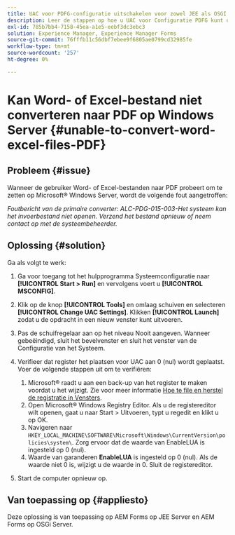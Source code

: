 ```yaml
---
title: UAC voor PDFG-configuratie uitschakelen voor zowel JEE als OSGI
description: Leer de stappen op hoe u UAC voor Configuratie PDFG kunt onbruikbaar maken om Word aan PDF omzetting te bevestigen.
exl-id: 785b7bb4-7158-45ea-a1e5-eebf3dc3ebc3
solution: Experience Manager, Experience Manager Forms
source-git-commit: 76fffb11c56dbf7ebee9f6805ae0799cd32985fe
workflow-type: tm+mt
source-wordcount: '257'
ht-degree: 0%

---
```


# Kan Word- of Excel-bestand niet converteren naar PDF op Windows Server {#unable-to-convert-word-excel-files-PDF}

## Probleem {#issue}

Wanneer de gebruiker Word- of Excel-bestanden naar PDF probeert om te zetten op Microsoft® Windows Server, wordt de volgende fout aangetroffen:

*Foutbericht van de primaire converter:*
*ALC-PDG-015-003-Het systeem kan het invoerbestand niet openen. Verzend het bestand opnieuw of neem contact op met de systeembeheerder.*


## Oplossing {#solution}

Ga als volgt te werk:

1. Ga voor toegang tot het hulpprogramma Systeemconfiguratie naar **[!UICONTROL Start > Run]** en vervolgens voert u **[!UICONTROL MSCONFIG]**.
1. Klik op de knop **[!UICONTROL Tools]** en omlaag schuiven en selecteren **[!UICONTROL Change UAC Settings]**. Klikken **[!UICONTROL Launch]** zodat u de opdracht in een nieuw venster kunt uitvoeren.
1. Pas de schuifregelaar aan op het niveau Nooit aangeven. Wanneer gebeëindigd, sluit het bevelvenster en sluit het venster van de Configuratie van het Systeem.
1. Verifieer dat register het plaatsen voor UAC aan 0 (nul) wordt geplaatst. Voer de volgende stappen uit om te verifiëren:

   1. Microsoft® raadt u aan een back-up van het register te maken voordat u het wijzigt. Zie voor meer informatie [Hoe te file en herstel de registratie in Vensters](https://support.microsoft.com/en-us/help/322756).
   1. Open Microsoft® Windows Registry Editor. Als u de registereditor wilt openen, gaat u naar Start > Uitvoeren, typt u regedit en klikt u op OK.
   1. Navigeren naar `HKEY_LOCAL_MACHINE\SOFTWARE\Microsoft\Windows\CurrentVersion\policies\system\`. Zorg ervoor dat de waarde van EnableLUA is ingesteld op 0 (nul).
   1. Waarde van garanderen **EnableLUA** is ingesteld op 0 (nul). Als de waarde niet 0 is, wijzigt u de waarde in 0. Sluit de registereditor.

1. Start de computer opnieuw op.

## Van toepassing op {#appliesto}

Deze oplossing is van toepassing op AEM Forms op JEE Server en AEM Forms op OSGi Server.
